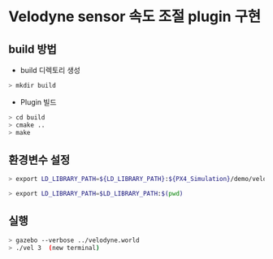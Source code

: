 # Velodyne sensor 속도 조절 plugin 구현

## build 방법 

- build 디렉토리 생성
```bash
> mkdir build 
```    
- Plugin 빌드
```bash
> cd build
> cmake ..
> make
```
## 환경변수 설정
```bash
> export LD_LIBRARY_PATH=${LD_LIBRARY_PATH}:${PX4_Simulation}/demo/velodyne_plugin/build

> export LD_LIBRARY_PATH=$LD_LIBRARY_PATH:$(pwd)
```
## 실행 
```bash
> gazebo --verbose ../velodyne.world
> ./vel 3  (new terminal)
```